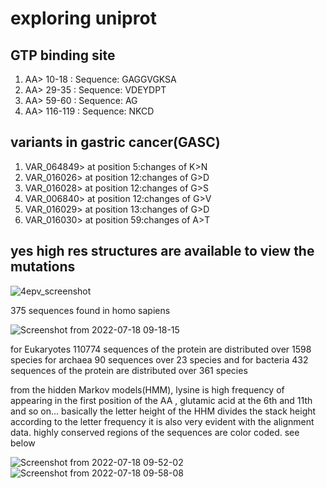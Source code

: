 
# __exploring uniprot__

## GTP binding site
1. AA> 10-18 : Sequence: GAGGVGKSA
2. AA> 29-35 : Sequence: VDEYDPT
3. AA> 59-60 : Sequence: AG
4. AA> 116-119 : Sequence: NKCD

## variants in gastric cancer(GASC) 

1. 	VAR_064849> at position	5:changes of 	K>N
2. 	VAR_016026> at position	12:changes of G>D
3. 	VAR_016028> at position	12:changes of G>S
4. 	VAR_006840> at position	12:changes of G>V
5. 	VAR_016029> at position	13:changes of G>D
6. 	VAR_016030> at position	59:changes of A>T

## yes high res structures are available to view the mutations



![4epv_screenshot](https://user-images.githubusercontent.com/97890823/179456960-b9cb1025-bc40-47a5-a725-6f6b481f3834.png)



375 sequences found in homo sapiens

![Screenshot from 2022-07-18 09-18-15](https://user-images.githubusercontent.com/97890823/179457008-a48881cb-472a-4dff-adcb-7fbd34dd0e47.png)

for Eukaryotes 110774 sequences of the protein are distributed over  1598 species 
for archaea  90 sequences over  23 species 
and for bacteria 432 sequences of the protein are distributed over 361 species

from the hidden Markov models(HMM), lysine is high frequency of appearing  in the first position of the AA , glutamic acid at the 6th and 11th and so on... basically the letter height of the HHM  divides the stack height according to the letter frequency it is also very evident with the alignment  data. highly conserved regions of the sequences are color coded. see below

![Screenshot from 2022-07-18 09-52-02](https://user-images.githubusercontent.com/97890823/179458905-9f77e3a1-e7dd-4dc2-acd3-d38f1542b43f.png)
![Screenshot from 2022-07-18 09-58-08](https://user-images.githubusercontent.com/97890823/179459559-7551a53c-8c7e-4d83-8913-1d4dbc5117c0.png)
